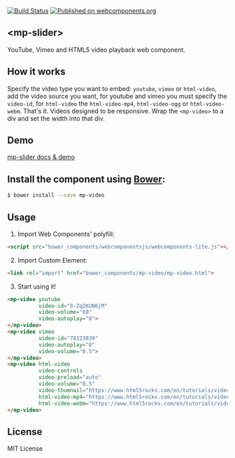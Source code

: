 [![Build Status](https://travis-ci.org/mpachnis/mp-video.svg?branch=master)](https://travis-ci.org/mpachnis/mp-video) [![Published on webcomponents.org](https://img.shields.io/badge/webcomponents.org-published-blue.svg)](https://www.webcomponents.org/element/mpachnis/mp-video)


## &lt;mp-slider&gt;

YouTube, Vimeo and HTML5 video playback web component.


## How it works

Specify the video type you want to embed: `youtube`, `vimeo` or `html-video`,
add the video source you want, for youtube and vimeo you must specify the `video-id`, for `html-video` the `html-video-mp4`, `html-video-ogg` or `html-video-webm`. That's it.
Videos designed to be responsive. Wrap the `<mp-video>` to a div and set the width into that div.


## Demo

[mp-slider docs & demo](https://www.webcomponents.org/element/mpachnis/mp-video)


## Install the component using [Bower](http://bower.io/):

```bash
$ bower install --save mp-video
```

## Usage

1. Import Web Components' polyfill:

```html
<script src="bower_components/webcomponentsjs/webcomponents-lite.js"></script>
```

2. Import Custom Element:

```html
<link rel="import" href="bower_components/mp-video/mp-video.html">
```

3. Start using it!

<!--
```
<custom-element-demo>
    <template>
        <script src="../webcomponentsjs/webcomponents-lite.js"></script>
        <link rel="import" href="mp-video.html">
        <next-code-block></next-code-block>
    </template>
</custom-element-demo>
```
-->

```html
<mp-video youtube
          video-id="8-Zq2KUN6jM"
          video-volume="60"
          video-autoplay="0">
</mp-video>
<mp-video vimeo
          video-id="78323839"
          video-autoplay="0"
          video-volume="0.5">
</mp-video>
<mp-video html-video
          video-controls
          video-preload="auto"
          video-volume="0.5"
          video-thumnail="https://www.html5rocks.com/en/tutorials/video/basics/poster.png"
          html-video-mp4="https://www.html5rocks.com/en/tutorials/video/basics/devstories.mp4"
          html-video-webm="https://www.html5rocks.com/en/tutorials/video/basics/devstories.webm">
</mp-video>
```

## License

MIT License
